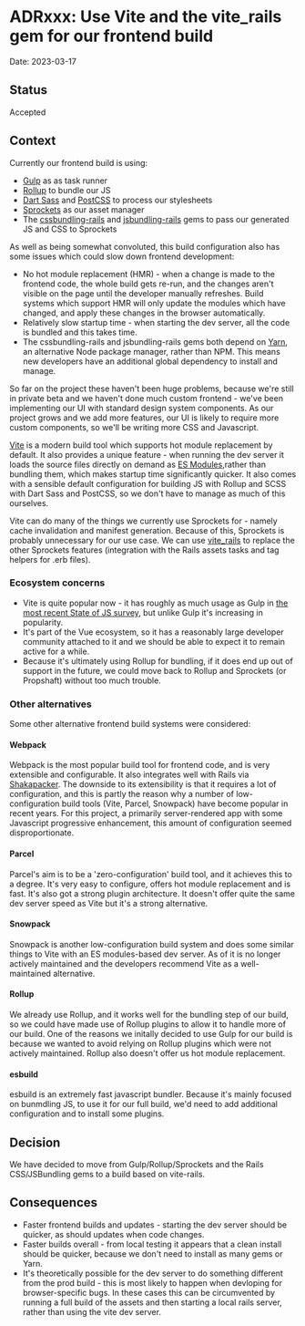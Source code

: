 # ADRxxx: Use Vite and the vite_rails gem for our frontend build

Date: 2023-03-17

## Status

Accepted

## Context
Currently our frontend build is using:
- [Gulp](https://gulpjs.com/) as as task runner
- [Rollup](https://rollupjs.org/) to bundle our JS
- [Dart Sass](https://sass-lang.com/dart-sass) and [PostCSS](https://postcss.org/) to process our stylesheets
- [Sprockets](https://github.com/rails/sprockets) as our asset manager
- The [cssbundling-rails](https://github.com/rails/cssbundling-rails) and [jsbundling-rails](https://github.com/rails/jsbundling-rails) gems to pass our generated JS and CSS to Sprockets

As well as being somewhat convoluted, this build configuration also has some issues which could slow down frontend development:
- No hot module replacement (HMR) - when a change is made to the frontend code, the whole build gets re-run, and the changes aren't visible on the page until the developer manually refreshes. Build systems which support HMR will only update the modules which have changed, and apply these changes in the browser automatically.
- Relatively slow startup time - when starting the dev server, all the code is bundled and this takes time.
- The cssbundling-rails and jsbundling-rails gems both depend on [Yarn](https://yarnpkg.com/), an alternative Node package manager, rather than NPM. This means new developers have an additional global dependency to install and manage.

So far on the project these haven't been huge problems, because we're still in private beta and we haven't done much custom frontend - we've been implementing our UI with standard design system components. As our project grows and we add more features, our UI is likely to require more custom components, so we'll be writing more CSS and Javascript.

[Vite](https://vitejs.dev/) is a modern build tool which supports hot module replacement by default. It also provides a unique feature - when running the dev server it loads the source files directly on demand as [ES Modules](https://nodejs.org/api/esm.html#introduction),rather than bundling them, which makes startup time significantly quicker. It also comes with a sensible default configuration for building JS with Rollup and SCSS with Dart Sass and PostCSS, so we don't have to manage as much of this ourselves.

Vite can do many of the things we currently use Sprockets for - namely cache invalidation and manifest generation. Because of this, Sprockets is probably unnecessary for our use case. We can use [vite_rails](https://github.com/ElMassimo/vite_ruby/tree/main/vite_rails) to replace the other Sprockets features (integration with the Rails assets tasks and tag helpers for .erb files).

### Ecosystem concerns
- Vite is quite popular now - it has roughly as much usage as Gulp in [the most recent State of JS survey](https://2022.stateofjs.com/en-US/libraries/build-tools/), but unlike Gulp it's increasing in popularity.
- It's part of the Vue ecosystem, so it has a reasonably large developer community attached to it and we should be able to expect it to remain active for a while.
- Because it's ultimately using Rollup for bundling, if it does end up out of support in the future, we could move back to Rollup and Sprockets (or Propshaft) without too much trouble.

### Other alternatives
Some other alternative frontend build systems were considered:

#### Webpack
Webpack is the most popular build tool for frontend code, and is very extensible and configurable. It also integrates well with Rails via [Shakapacker](https://github.com/shakacode/shakapacker). The downside to its extensibility is that it requires a lot of configuration, and this is partly the reason why a number of low-configuration build tools (Vite, Parcel, Snowpack) have become popular in recent years. For this project, a primarily server-rendered app with some Javascript progressive enhancement, this amount of configuration seemed disproportionate.

#### Parcel
Parcel's aim is to be a 'zero-configuration' build tool, and it achieves this to a degree. It's very easy to configure, offers hot module replacement and is fast. It's also got a strong plugin architecture. It doesn't offer quite the same dev server speed as Vite but it's a strong alternative.

#### Snowpack
Snowpack is another low-configuration build system and does some similar things to Vite with an ES modules-based dev server. As of it is no longer actively maintained and the developers recommend Vite as a well-maintained alternative.

#### Rollup
We already use Rollup, and it works well for the bundling step of our build, so we could have made use of Rollup plugins to allow it to handle more of our build. One of the reasons we initally decided to use Gulp for our build is because we wanted to avoid relying on Rollup plugins which were not actively maintained. Rollup also doesn't offer us hot module replacement.

#### esbuild
esbuild is an extremely fast javascript bundler. Because it's mainly focused on bunmdling JS, to use it for our full build, we'd need to add additional configuration and to install some plugins.

## Decision

We have decided to move from Gulp/Rollup/Sprockets and the Rails CSS/JSBundling gems to a build based on vite-rails.

## Consequences

- Faster frontend builds and updates - starting the dev server should be quicker, as should updates when code changes.
- Faster builds overall - from local testing it appears that a clean install should be quicker, because we don't need to install as many gems or Yarn.
- It's theoretically possible for the dev server to do something different from the prod build - this is most likely to happen when devloping for browser-specific bugs. In these cases this can be circumvented by running a full build of the assets and then starting a local rails server, rather than using the vite dev server.
